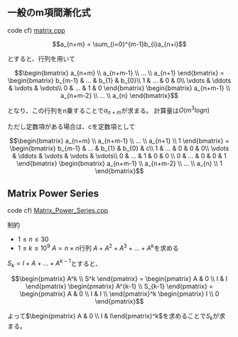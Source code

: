 ## 一般のm項間漸化式
code cf) [matrix.cpp](./matrix.cpp)

```math
a_{n+m} = \sum_{i=0}^{m-1}b_{i}a_{n+i}
```
とすると、行列を用いて

```math
\begin{bmatrix}
a_{n+m} \\
a_{n+m-1} \\
... \\
a_{n+1}
\end{bmatrix}
=
\begin{bmatrix}
b_{m-1} & ... & b_{1} & b_{0}\\
1 & ... & 0 & 0\\
\vdots & \ddots & \vdots & \vdots\\
0 & ... & 1 & 0
\end{bmatrix}
\begin{bmatrix}
a_{n+m-1} \\
a_{n+m-2} \\
... \\
a_{n}
\end{bmatrix}
```
となり、この行列をn乗することで$a_{n+m}$が求まる。
計算量は$O(m^3logn)$

ただし定数項がある場合は、cを定数項として
```math
\begin{bmatrix}
a_{n+m} \\
a_{n+m-1} \\
... \\
a_{n+1} \\
1
\end{bmatrix}
=
\begin{bmatrix}
b_{m-1} & ... & b_{1} & b_{0} & c\\
1 & ... & 0 & 0 & 0\\
\vdots & \ddots & \vdots & \vdots & \vdots\\
0 & ... & 1 & 0 & 0 \\
0 & ... & 0 & 0 & 1
\end{bmatrix}
\begin{bmatrix}
a_{n+m-1} \\
a_{n+m-2} \\
... \\
a_{n} \\
1
\end{bmatrix}
```

## Matrix Power Series
code cf) [Matrix_Power_Series.cpp](./Matrix_Power_Series.cpp)

制約
* $1 \leq n \leq 30$
* $1 \leq k \leq 10^9$
$A=n\times n$行列
$A+A^2+A^3+...+A^k$を求める

$S_{k} = I + A + ... + A^{k-1}$とすると、

```math
\begin{pmatrix}
A^k \\
S^k
\end{pmatrix}
=
\begin{pmatrix}
A & 0 \\
I & I
\end{pmatrix}
\begin{pmatrix}
A^{k-1} \\
S_{k-1}
\end{pmatrix}
=
\begin{pmatrix}
A & 0 \\
I & I \\
\end{pmatrix}^k
\begin{pmatrix}
I \\
0
\end{pmatrix}
```
よって$\begin{pmatrix} A & 0 \\ I & I\end{pmatrix}^k$を求めることで$S_k$が求まる。




